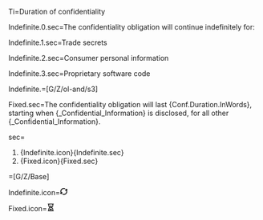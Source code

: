 Ti=Duration of confidentiality


Indefinite.0.sec=The confidentiality obligation will <span class="highlight">continue indefinitely</span> for:

Indefinite.1.sec=Trade secrets

Indefinite.2.sec=Consumer personal information

Indefinite.3.sec=Proprietary software code

Indefinite.=[G/Z/ol-and/s3]


Fixed.sec=The confidentiality obligation will last <span class="highlight">{Conf.Duration.InWords}</span>, starting when {_Confidential_Information} is disclosed, for all other {_Confidential_Information}.

sec=<ol class="secs"><li>{Indefinite.icon}{Indefinite.sec}<li>{Fixed.icon}{Fixed.sec}</ol>

=[G/Z/Base]

Indefinite.icon=<img src="Doc/G/WorldCC/NDA-Design/Z/icon/duration_indefinite.png" height="15" width="15" >  

Fixed.icon=<img src="Doc/G/WorldCC/NDA-Design/Z/icon/duration_fixed.png" height="15" width="15" >  
